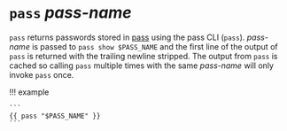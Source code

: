 # `pass` *pass-name*

`pass` returns passwords stored in [pass][pass] using the pass CLI (`pass`).
*pass-name* is passed to `pass show $PASS_NAME` and the first line of the output
of `pass` is returned with the trailing newline stripped. The output from `pass`
is cached so calling `pass` multiple times with the same *pass-name* will only
invoke `pass` once.

!!! example

    ```
    {{ pass "$PASS_NAME" }}
    ```

[pass]: https://www.passwordstore.org/
